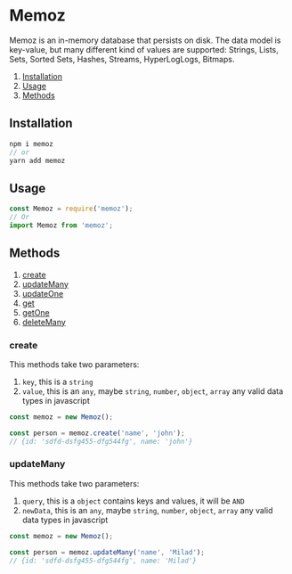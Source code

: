 # Memoz

Memoz is an in-memory database that persists on disk. The data model is key-value, but many different kind of values are supported: Strings, Lists, Sets, Sorted Sets, Hashes, Streams, HyperLogLogs, Bitmaps. 

1. [Installation](#installation)
2. [Usage](#usage)
3. [Methods](#methods)
## Installation

```js
npm i memoz
// or
yarn add memoz
```

## Usage

```js
const Memoz = require('memoz');
// Or
import Memoz from 'memoz';

```

## Methods

1. [create](#create)
2. [updateMany](#updateMany)
3. [updateOne](#updateOne)
4. [get](#get)
5. [getOne](#getOne)
6. [deleteMany](#deleteMany)


### create

This methods take two parameters:

1. `key`, this is a `string`
2. `value`,  this is an `any`, maybe `string`, `number`, `object`, `array` any valid data types in javascript

```js
const memoz = new Memoz();

const person = memoz.create('name', 'john');
// {id: 'sdfd-dsfg455-dfg544fg', name: 'john'}
```

### updateMany

This methods take two parameters:

1. `query`, this is a `object` contains keys and values, it will be `AND`
2. `newData`,  this is an `any`, maybe `string`, `number`, `object`, `array` any valid data types in javascript

```js
const memoz = new Memoz();

const person = memoz.updateMany('name', 'Milad');
// {id: 'sdfd-dsfg455-dfg544fg', name: 'Milad'}
```
